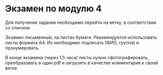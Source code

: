 # Экзамен по модулю 4

Для получения задания необходимо перейти на ветку, в соответствии со списком

Экзамен письменный, на листах бумаги. Рекомендуется использовать листы формата А4.
Их необходимо подписать (ФИО, группа) и пронумеровать.

В конце экзамена (через 1,5 часа) листы нужно сфотографировать, преобразовать в один pdf и загрузить в качестве комментария к своей ветке
